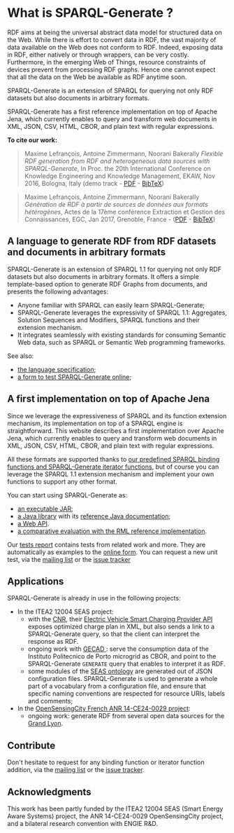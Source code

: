 # What is SPARQL-Generate ?

RDF aims at being the universal abstract data model for structured data on the Web. While there is effort to convert data in RDF, the vast majority of data available on the Web does not conform to RDF. Indeed, exposing data in RDF, either natively or through wrappers, can be very costly. Furthermore, in the emerging Web of Things, resource constraints of devices prevent from processing RDF graphs. Hence one cannot expect that all the data on the Web be available as RDF anytime soon. 

SPARQL-Generate is an extension of SPARQL for querying not only RDF datasets but also documents in arbitrary formats.

SPARQL-Generate has a first reference implementation on top of Apache Jena, which currently enables to query and transform web documents in XML, JSON, CSV, HTML, CBOR, and plain text with regular expressions.

**To cite our work:**

> Maxime Lefrançois, Antoine Zimmermann, Noorani Bakerally _Flexible RDF generation from RDF and heterogeneous data sources with SPARQL-Generate_, In Proc. the 20th International Conference on Knowledge Engineering and Knowledge Management, EKAW, Nov 2016, Bologna, Italy (demo track - [PDF](http://www.maxime-lefrancois.info/docs/LefrancoisZimmermannBakerally-EKAW2016-Flexible.pdf) - [BibTeX](LefrancoisZimmermannBakerally-EKAW2016-Flexible.bib))

> Maxime Lefrançois, Antoine Zimmermann, Noorani Bakerally _Génération de RDF à partir de sources de données aux formats hétérogènes_, Actes de la 17ème conférence Extraction et Gestion des Connaissances, EGC, Jan 2017, Grenoble, France - ([PDF](http://www.maxime-lefrancois.info/docs/LefrancoisZimmermannBakerally-EGC2017-Generation.pdf) - [BibTeX](LefrancoisZimmermannBakerally-EGC2017-Generation.bib))


## A language to generate RDF from RDF datasets and documents in arbitrary formats

SPARQL-Generate is an extension of SPARQL 1.1 for querying not only RDF datasets but also documents in arbitrary formats. It offers a simple template-based option to generate RDF Graphs from documents, and presents the following advantages:

- Anyone familiar with SPARQL can easily learn SPARQL-Generate;
- SPARQL-Generate leverages the expressivity of SPARQL 1.1: Aggregates, Solution Sequences and Modifiers, SPARQL functions and their extension mechanism.
- It integrates seamlessly with existing standards for consuming Semantic Web data, such as SPARQL or Semantic Web programming frameworks.

See also:

* [the language specification](language.html);
* [a form to test SPARQL-Generate online](language-form.html);

## A first implementation on top of Apache Jena

Since we leverage the expressiveness of SPARQL and its function extension mechanism, its implementation on top of a SPARQL engine is straightforward. This website describes a first implementation over Apache Jena, which currently enables to query and transform web documents in XML, JSON, CSV, HTML, CBOR, and plain text with regular expressions.

All these formats are supported thanks to [our predefined SPARQL binding functions and SPARQL-Generate iterator functions](functions.html), but of course you can leverage the SPARQL 1.1 extension mechanism and implement your own functions to support any other format.

You can start using SPARQL-Generate as:

* [an executable JAR](language-cli.html);
* [a Java library](get-started.html) with its [reference Java documentation](apidocs/index.html);
* [a Web API](language-api.html).
* [a comparative evaluation with the RML reference implementation](evaluation.html).

Our [tests report](tests-reports.html) contains tests from related work and more. They are automatically as examples to the [online form](language-form.html). You can request a new unit test, via the [mailing list](mail-lists.html) or the [issue tracker](issue-tracking.html)


## Applications

SPARQL-Generate is already in use in the following projects:

* In the ITEA2 12004 SEAS project:
    * with the [CNR](www.cnr.tm.fr), their [Electric Vehicle Smart Charging Provider API](http://cnr-seas.cloudapp.net/scp) exposes optimized charge plan in XML, but also sends a link to a SPARQL-Generate query, so that the client can interpret the response as RDF.
    * ongoing work with [GECAD ](http://gecad.isep.ipp.pt): serve the consumption data of the Instituto Politecnico de Porto microgrid as CBOR, and point to the SPARQL-Generate `GENERATE` query that enables to interpret it as RDF. 
    * some modules of the [SEAS ontology](https://w3id.org/seas/) are generated out of JSON configuration files. SPARQL-Generate is used to generate a whole part of a vocabulary from a configuration file, and ensure that specific naming conventions are respected for resource URIs, labels and comments;
* In the [OpenSensingCity French ANR 14-CE24-0029 project](http://opensensingcity.emse.fr/):
    * ongoing work: generate RDF from several open data sources for the [Grand Lyon](www.grandlyon.com/).

## Contribute

Don't hesitate to request for any binding function or iterator function addition, via the [mailing list](mail-lists.html) or the [issue tracker](issue-tracking.html).

## Acknowledgments

This work has been partly funded by the ITEA2 12004 SEAS (Smart Energy Aware Systems) project, the ANR 14-CE24-0029 OpenSensingCity project, and a bilateral research convention with ENGIE R&D.
